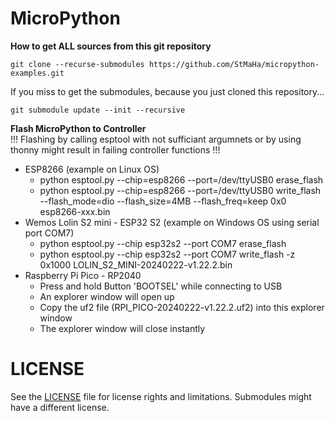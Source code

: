 # MicroPython

**How to get ALL sources from this git repository**
```
git clone --recurse-submodules https://github.com/StMaHa/micropython-examples.git
```
If you miss to get the submodules, because you just cloned this repository...
```
git submodule update --init --recursive
```

**Flash MicroPython to Controller**<br>
!!! Flashing by calling esptool with not sufficiant argumnets or by using thonny might result in failing controller functions !!!
- ESP8266  (example on Linux OS)
  - python esptool.py --chip=esp8266 --port=/dev/ttyUSB0 erase_flash
  - python esptool.py --chip=esp8266 --port=/dev/ttyUSB0 write_flash --flash_mode=dio --flash_size=4MB --flash_freq=keep 0x0 esp8266-xxx.bin
- Wemos Lolin S2 mini - ESP32 S2 (example on Windows OS using serial port COM7)
  - python esptool.py --chip esp32s2 --port COM7 erase_flash
  - python esptool.py --chip esp32s2 --port COM7 write_flash -z 0x1000 LOLIN_S2_MINI-20240222-v1.22.2.bin
- Raspberry Pi Pico - RP2040
  - Press and hold Button 'BOOTSEL' while connecting to USB
  - An explorer window will open up
  - Copy the uf2 file (RPI_PICO-20240222-v1.22.2.uf2) into this explorer window
  - The explorer window will close instantly


# LICENSE
See the [LICENSE](LICENSE) file for license rights and limitations.
Submodules might have a different license.
